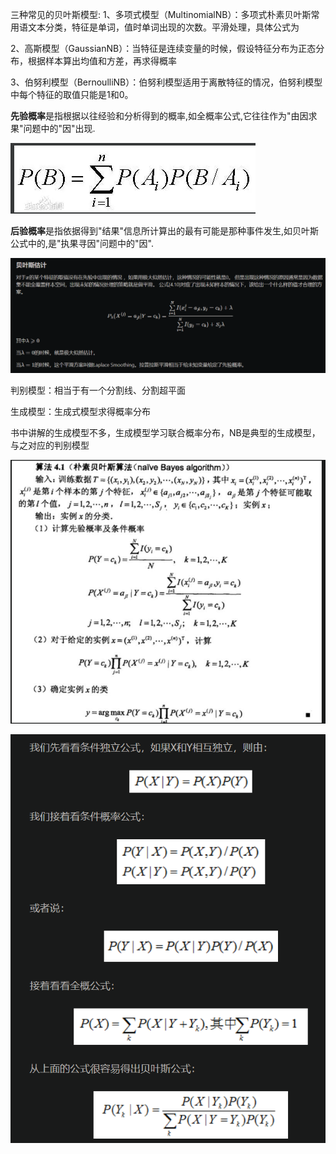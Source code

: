 <!--
 * @Description: 
 * @Version: 2.0
 * @Autor: lxp
 * @Date: 2021-07-04 13:39:07
 * @LastEditors: lxp
 * @LastEditTime: 2021-07-04 14:49:45
-->
三种常见的贝叶斯模型: 
1、多项式模型（MultinomialNB）：多项式朴素贝叶斯常用语文本分类，特征是单词，值时单词出现的次数。平滑处理，具体公式为

2、高斯模型（GaussianNB）：当特征是连续变量的时候，假设特征分布为正态分布，根据样本算出均值和方差，再求得概率

3、伯努利模型（BernoulliNB）：伯努利模型适用于离散特征的情况，伯努利模型中每个特征的取值只能是1和0。

**先验概率**是指根据以往经验和分析得到的概率,如全概率公式,它往往作为"由因求果"问题中的"因"出现.

![全概率公式](../machine_learning/img/3-全概率公式.png)

**后验概率**是指依据得到"结果"信息所计算出的最有可能是那种事件发生,如贝叶斯公式中的,是"执果寻因"问题中的"因".

![贝叶斯公式](img/3-贝叶斯公式.png)

判别模型：相当于有一个分割线、分割超平面

生成模型：生成式模型求得概率分布

书中讲解的生成模型不多，生成模型学习联合概率分布，NB是典型的生成模型，与之对应的判别模型

![NB算法](img/3-朴素贝叶斯.png)

![NB数学推导](img/3-贝叶斯公式推导.png)